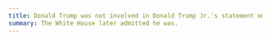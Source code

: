 ```yaml
---
title: Donald Trump was not involved in Donald Trump Jr.'s statement on Russia
summary: The White House later admitted he was.
---
```

